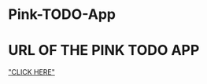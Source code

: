 # Pink-TODO-App

# URL OF THE PINK TODO APP
["CLICK HERE"](https://mousumimalik.github.io/Pink-TODO-App/)

